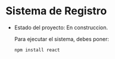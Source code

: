 <h1> Sistema de Registro </h1>

- Estado del proyecto: En construccion.

  Para ejecutar el sistema, debes poner:

    ```npm install react```
